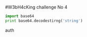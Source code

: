 #W3bH4cKing challenge No 4  

```python  
import base64  
print base64.decodestirng('string')
```

auth

